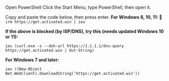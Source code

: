 Open PowerShell
Click the Start Menu, type PowerShell, then open it.

Copy and paste the code below, then press enter.
    **For Windows 8, 10, 11: 📌**
    `irm https://get.activated.win | iex`

**If the above is blocked (by ISP/DNS), try this (needs updated Windows 10 or 11):**

`iex (curl.exe -s --doh-url https://1.1.1.1/dns-query https://get.activated.win | Out-String)`

**For Windows 7 and later:**

`iex ((New-Object Net.WebClient).DownloadString('https://get.activated.win'))`


